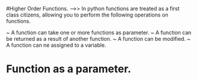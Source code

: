 #Higher Order Functions.
-->> In python functions are treated as a first class citizens, allowing you
to perform the following operations on functions.

~ A function can take one or more functions as parameter.
~ A function can be returned as a result of another function.
~ A function can be modified.
~ A function can ne assigned to a variable.

# Function as a parameter.

